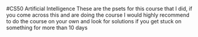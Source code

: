 #CS50 Artificial Intelligence
These are the psets for this course that I did, if you come across this and are doing the course I would highly recommend to do the course on your own and look for solutions if you get stuck on something for more than 10 days 

